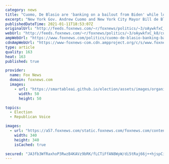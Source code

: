 ```yaml
---
category: news
title: "Cuomo, De Blasio are 'banking on a bailout from Biden' while lockdowns are in effect: Gasparino"
excerpt: "New York Gov. Andrew Cuomo and New York City Mayor Bill de Blasio are prolonging the shutdown of New York because they are expecting a bailout from the incoming Biden administration and the Democrat-controlled Congress."
publishedDateTime: 2021-01-11T18:53:07Z
originalUrl: "http://feeds.foxnews.com/~r/foxnews/politics/~3/oAywkfxC_k8/cuomo-de-blasio-banking-bailout-biden-while-lockdowns-gasparino"
webUrl: "http://feeds.foxnews.com/~r/foxnews/politics/~3/oAywkfxC_k8/cuomo-de-blasio-banking-bailout-biden-while-lockdowns-gasparino"
ampWebUrl: "https://www.foxnews.com/politics/cuomo-de-blasio-banking-bailout-biden-while-lockdowns-gasparino.amp"
cdnAmpWebUrl: "https://www-foxnews-com.cdn.ampproject.org/c/s/www.foxnews.com/politics/cuomo-de-blasio-banking-bailout-biden-while-lockdowns-gasparino.amp"
type: article
quality: 163
heat: 163
published: true

provider:
  name: Fox News
  domain: foxnews.com
  images:
    - url: "https://smartableai.github.io/election/assets/images/organizations/foxnews.com-50x50.jpg"
      width: 50
      height: 50

topics:
  - Election
  - Republican Voice

images:
  - url: "https://a57.foxnews.com/static.foxnews.com/foxnews.com/content/uploads/2020/10/340/340/image-5.png?ve=1&tl=1"
    width: 340
    height: 340
    isCached: true

secured: "JA3fb3WfRaxhoP3RwzB4KAVz9bRK/fLCTiFfAN8WyW/di5tRaj66j++hjspCidddRr2VO4VeAzdWWMn+GOzAmx0NK5KsrNfVRLFQsL7Bebt2x1t7aAu/mALWkxQw4tF/SPKm2cFGG/qMD/YjibaCh+1PobCz8oCS0fZ5i9+EeEPN6u/eUsBRa02xpH3/LJTlfLVAyXZvpZfHuzFqKJ3VJCSGFEOzFuzmr8v/+pICNAsgqJNsMww2r+V4idwzuLFepNV3iuVBS+c+GmE6AgnfH2fdA/2dSxpUVWImcALIxyKG6d0aCaK1aCfw7bJAIieZNmtc3dlaT5dRTv5I9Hit1YlZVlYD60RR7xObe2ZYQzU=;cChpgLh7whqPcNep9mNWCA=="
---
```


